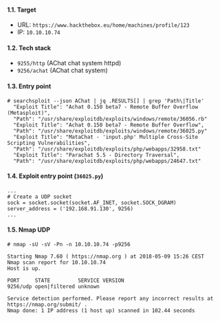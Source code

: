 #### 1.1. Target

- URL: `https://www.hackthebox.eu/home/machines/profile/123`
- IP: `10.10.10.74`


#### 1.2. Tech stack
- `9255/http` (AChat chat system httpd)
- `9256/achat` (AChat chat system)


#### 1.3. Entry point
```
# searchsploit --json AChat | jq .RESULTS[] | grep 'Path\|Title'
  "Exploit Title": "Achat 0.150 beta7 - Remote Buffer Overflow (Metasploit)",
  "Path": "/usr/share/exploitdb/exploits/windows/remote/36056.rb"
  "Exploit Title": "Achat 0.150 beta7 - Remote Buffer Overflow",
  "Path": "/usr/share/exploitdb/exploits/windows/remote/36025.py"
  "Exploit Title": "MataChat - 'input.php' Multiple Cross-Site Scripting Vulnerabilities",
  "Path": "/usr/share/exploitdb/exploits/php/webapps/32958.txt"
  "Exploit Title": "Parachat 5.5 - Directory Traversal",
  "Path": "/usr/share/exploitdb/exploits/php/webapps/24647.txt"
```


#### 1.4. Exploit entry point (`36025.py`)
```
...
# Create a UDP socket
sock = socket.socket(socket.AF_INET, socket.SOCK_DGRAM)
server_address = ('192.168.91.130', 9256)
...
```


#### 1.5. Nmap UDP
```
# nmap -sU -sV -Pn -n 10.10.10.74 -p9256

Starting Nmap 7.60 ( https://nmap.org ) at 2018-05-09 15:26 CEST
Nmap scan report for 10.10.10.74
Host is up.

PORT     STATE         SERVICE VERSION
9256/udp open|filtered unknown

Service detection performed. Please report any incorrect results at https://nmap.org/submit/ .
Nmap done: 1 IP address (1 host up) scanned in 102.44 seconds
```
